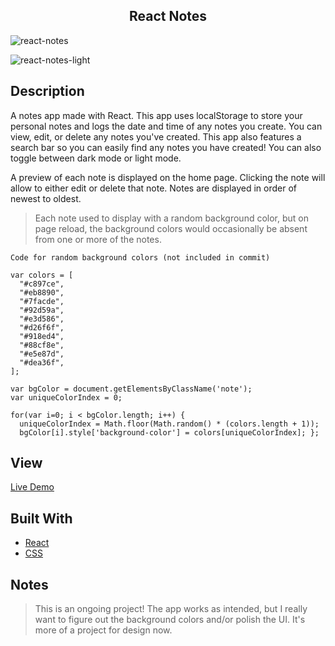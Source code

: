 <h2 align="center"> React Notes </h2>

![react-notes](https://user-images.githubusercontent.com/91632194/225176736-56af85ed-4eda-4afd-9ce8-842bb8c2eb02.png)

![react-notes-light](https://user-images.githubusercontent.com/91632194/225176760-0c5ac2ac-8b33-4955-b6e6-0ab9185d1405.png)

## Description
A notes app made with React. This app uses localStorage to store your personal notes and logs the date and time of 
any notes you create. You can view, edit, or delete any notes you've created. This app also features a search bar so you can easily find any notes you have created! You can also toggle between dark mode or light mode. 

A preview of each note is displayed on the home page. Clicking the note will allow to either edit or delete that note. Notes are displayed in order of newest to oldest. 

> Each note used to display with a random background color, but on page reload, the background colors would 
> occasionally be absent from one or more of the notes.

```
Code for random background colors (not included in commit)

var colors = [
  "#c897ce", 
  "#eb8890",  
  "#7facde", 
  "#92d59a", 
  "#e3d586",
  "#d26f6f",
  "#918ed4",
  "#88cf8e",
  "#e5e87d",
  "#dea36f",
];
 
var bgColor = document.getElementsByClassName('note');
var uniqueColorIndex = 0;

for(var i=0; i < bgColor.length; i++) {
  uniqueColorIndex = Math.floor(Math.random() * (colors.length + 1));
  bgColor[i].style['background-color'] = colors[uniqueColorIndex]; };
```


## View
[Live Demo](https://react-notes-one.vercel.app/)

## Built With
- [React](https://reactjs.org/)
- [CSS](https://developer.mozilla.org/en-US/docs/Web/CSS)

## Notes
> This is an ongoing project! The app works as intended, but I really want to figure out the background colors and/or 
> polish the UI. It's more of a project for design now. 


